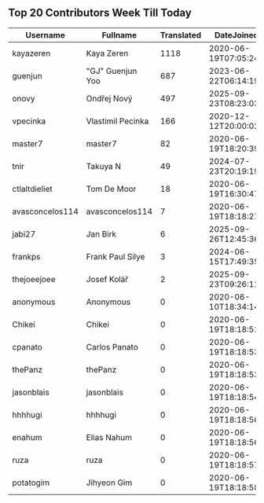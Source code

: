 ## Top 20 Contributors Week Till Today ##
|Username|Fullname|Translated|DateJoined|Language|
|--------|--------|----------|----------|-------|
|kayazeren|Kaya Zeren|1118|2020-06-19T07:05:24Z|tr|
|guenjun|"GJ" Guenjun Yoo|687|2023-06-22T06:14:19Z|ko|
|onovy|Ondřej Nový|497|2025-09-23T08:23:03.|cs|
|vpecinka|Vlastimil Pecinka|166|2020-12-12T20:00:02.|cs|
|master7|master7|82|2020-06-19T18:20:39.|pl|
|tnir|Takuya N|49|2024-07-23T20:19:19.|ja|
|ctlaltdieliet|Tom De Moor|18|2020-06-19T16:30:47Z|nl|
|avasconcelos114|avasconcelos114|7|2020-06-19T18:18:27Z|ko|
|jabi27|Jan Birk|6|2025-09-26T12:45:36.|da|
|frankps|Frank Paul Silye|3|2024-06-15T17:49:35.|nb_NO|
|thejoeejoee|Josef Kolář|2|2025-09-23T09:26:11.||
|anonymous|Anonymous|0|2020-06-10T18:34:14.||
|Chikei|Chikei|0|2020-06-19T18:18:51Z|zh_Hant|
|cpanato|Carlos Panato|0|2020-06-19T18:18:53Z||
|thePanz|thePanz|0|2020-06-19T18:18:53Z||
|jasonblais|jasonblais|0|2020-06-19T18:18:54Z||
|hhhhugi|hhhhugi|0|2020-06-19T18:18:56.||
|enahum|Elias  Nahum|0|2020-06-19T18:18:56Z|es|
|ruza|ruza|0|2020-06-19T18:18:57.||
|potatogim|Jihyeon Gim|0|2020-06-19T18:18:58.|ko|
